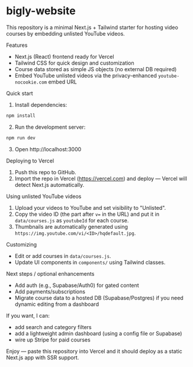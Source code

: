 # bigly-website

This repository is a minimal Next.js + Tailwind starter for hosting video courses by embedding unlisted YouTube videos.

Features
- Next.js (React) frontend ready for Vercel
- Tailwind CSS for quick design and customization
- Course data stored as simple JS objects (no external DB required)
- Embed YouTube unlisted videos via the privacy-enhanced `youtube-nocookie.com` embed URL

Quick start
1. Install dependencies:

```bash
npm install
```

2. Run the development server:

```bash
npm run dev
```

3. Open http://localhost:3000

Deploying to Vercel
1. Push this repo to GitHub.
2. Import the repo in Vercel (https://vercel.com) and deploy — Vercel will detect Next.js automatically.

Using unlisted YouTube videos
1. Upload your videos to YouTube and set visibility to "Unlisted".
2. Copy the video ID (the part after `v=` in the URL) and put it in `data/courses.js` as `youtubeId` for each course.
3. Thumbnails are automatically generated using `https://img.youtube.com/vi/<ID>/hqdefault.jpg`.

Customizing
- Edit or add courses in `data/courses.js`.
- Update UI components in `components/` using Tailwind classes.

Next steps / optional enhancements
- Add auth (e.g., Supabase/Auth0) for gated content
- Add payments/subscriptions
- Migrate course data to a hosted DB (Supabase/Postgres) if you need dynamic editing from a dashboard

If you want, I can:
- add search and category filters
- add a lightweight admin dashboard (using a config file or Supabase)
- wire up Stripe for paid courses

Enjoy — paste this repository into Vercel and it should deploy as a static Next.js app with SSR support.
